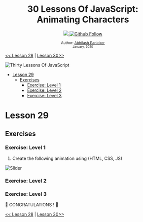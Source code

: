 <div align="center">
  <h1> 30 Lessons Of JavaScript: Animating Characters</h1>
  <a class="header-badge" target="_blank" href="https://www.linkedin.com/in/abhilash-panicker-68952b159/">
  <img src="https://img.shields.io/badge/style--5eba00.svg?label=LinkedIn&logo=linkedin&style=social">
  </a>
  <a class="header-badge" target="_blank" href="https://github.com/abpanic/">
  <img alt="Github Follow" src="https://img.shields.io/github/followers/abpanic?style=social">
  </a>

<sub>Author:
<a href="https://www.linkedin.com/in/abhilash-panicker-68952b159/" target="_blank">Abhilash Panicker</a><br>
<small> January, 2020</small>
</sub>

</div>

[<< Lesson 28](../28_Lesson_Mini_project_leaderboard/28_Lesson_mini_project_leaderboard.md) | [Lesson 30>>](../30_Lesson_Mini_project_final/30_Lesson_mini_project_final.md)

![Thirty Lessons Of JavaScript](../images/banners/Lesson_1_29.png)

- [Lesson 29](#Lesson-29)
	- [Exercises](#exercises)
		- [Exercise: Level 1](#exercise-level-1)
		- [Exercise: Level 2](#exercise-level-2)
		- [Exercise: Level 3](#exercise-level-3)

# Lesson 29

## Exercises

### Exercise: Level 1

1. Create the following animation using (HTML, CSS, JS)

![Slider](./../images/projects/dom_min_project_30LessonsOfJavaScript_color_changing_Lesson_9.1.gif)


### Exercise: Level 2

### Exercise: Level 3

🎉 CONGRATULATIONS ! 🎉

[<< Lesson 28](../28_Lesson_Mini_project_leaderboard/28_Lesson_mini_project_leaderboard.md) | [Lesson 30>>](../30_Lesson_Mini_project_final/30_Lesson_mini_project_final.md)